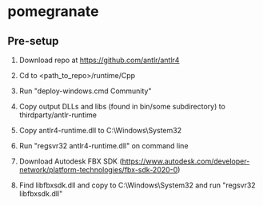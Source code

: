 # pomegranate

## Pre-setup
1. Download repo at https://github.com/antlr/antlr4
1. Cd to <path_to_repo>/runtime/Cpp
1. Run "deploy-windows.cmd Community"
1. Copy output DLLs and libs (found in bin/some subdirectory) to thirdparty/antlr-runtime
1. Copy antlr4-runtime.dll to C:\Windows\System32
1. Run "regsvr32 antlr4-runtime.dll" on command line

1. Download Autodesk FBX SDK (https://www.autodesk.com/developer-network/platform-technologies/fbx-sdk-2020-0) 
1. Find libfbxsdk.dll and copy to C:\Windows\System32 and run "regsvr32 libfbxsdk.dll"